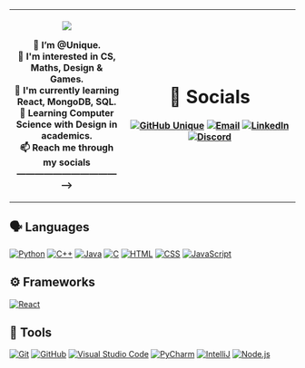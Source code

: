 <table>
  <tr>
    <th width="40%">

![](hi.gif)

👋 I’m @Unique. <br>
👀 I'm interested in CS, Maths, Design & Games. <br>
🌱 I'm currently learning React, MongoDB, SQL. <br>
📖 Learning Computer Science with Design in academics. <br>
📫 Reach me through my socials ———————————⟶
        </th>
      

<th>

# 🔗 Socials
[![GitHub Unique](https://img.shields.io/github/followers/YashVardhan-AI?label=follow&style=for-the-badge&logo=github&logoColor=white&labelColor=333333)](https://github.com/Unique0202)
[![Email](https://img.shields.io/badge/Mail-004788?style=for-the-badge&logo=gmail&logoColor=white)](mailto:uniquek0202@gmail.com)
[![LinkedIn](https://img.shields.io/badge/LinkedIn-0077B5?style=for-the-badge&logo=linkedin&logoColor=white)](https://www.linkedin.com/in/unique-k-71064a28a/)
[![Discord](https://img.shields.io/badge/Discord-7289DA?style=for-the-badge&logo=discord&logoColor=white)](https://discord.com/users/766202021216518174)


</th>
</tr>
</table>




## 🗣 Languages
[![Python](https://img.shields.io/badge/Python-Good-3776AB?style=for-the-badge&logo=python)](https://www.python.org/)
[![C++](https://img.shields.io/badge/C++-Good-6295CB?style=for-the-badge&logo=cplusplus)]()
[![Java](https://img.shields.io/badge/Java-Good-E51F24?style=for-the-badge&logo=java&logoColor=white)](https://docs.oracle.com/en/java/) 
[![C](https://img.shields.io/badge/C-Beginner-00427E?style=for-the-badge&logo=c&logoColor=white)]() 
[![HTML](https://img.shields.io/badge/HTML-Good-E34F26?style=for-the-badge&logo=html5)](https://developer.mozilla.org/en-US/docs/Web/HTML)
[![CSS](https://img.shields.io/badge/CSS-Good-1572B6?style=for-the-badge&logo=css3)](https://developer.mozilla.org/en-US/docs/Web/CSS)
[![JavaScript](https://img.shields.io/badge/JavaScript-Good-FFCE5A?style=for-the-badge&logo=javascript)](https://www.javascript.com/)



## ⚙ Frameworks
[![React](https://img.shields.io/badge/React-Good-61DAFB?style=for-the-badge&logo=react)](https://reactjs.org/)


## 🔧 Tools
[![Git](https://img.shields.io/badge/Git-FF5611?style=for-the-badge&logo=git&logoColor=white)](https://git-scm.com/)
[![GitHub](https://img.shields.io/badge/GitHub-0D1117?style=for-the-badge&logo=github&logoColor=white)](https://github.com/)
[![Visual Studio Code](https://img.shields.io/badge/Visual_Studio_Code-22A6F2?style=for-the-badge&logo=visualstudio)](https://code.visualstudio.com/)
[![PyCharm](https://img.shields.io/badge/PyCharm-4C4C4C?style=for-the-badge&logo=pycharm)](https://www.jetbrains.com/pycharm/)
[![IntelliJ](https://img.shields.io/badge/IntelliJ_IDEA-4C4C4C?style=for-the-badge&logo=intellij%20idea)](https://www.jetbrains.com/idea/)
[![Node.js](https://img.shields.io/badge/Node.js-HateIt-339933?style=for-the-badge&logo=node.js)](https://nodejs.org/)


